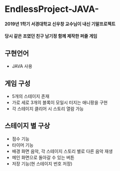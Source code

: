 # EndlessProject-JAVA-
#### 2019년 1학기 서경대학교 신우창 교수님이 내신 기말프로젝트  
#### 당시 같은 조였던 친구 남기정 함께 제작한 퍼즐 게임  


## 구현언어
- JAVA 사용

## 게임 구성
- 5개의 스테이지 존재
- 가로 세로 3개의 블록이 모일시 터지는 애니팡을 구현
- 각 스테이지 클리어 시 스토리 열람 가능

## 스테이지 별 구상
- 점수 기능
- 타이머 기능
- 배경 화면 음악, 각 스테이지 스토리 별로 다른 음악 재생
- 메인 화면으로 돌아갈 수 있는 버튼
- 저장 기능(현 스테이지 번호 저장)
